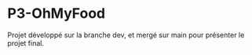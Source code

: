 # P3-OhMyFood


Projet développé sur la branche dev, et mergé sur main pour présenter le projet final.

